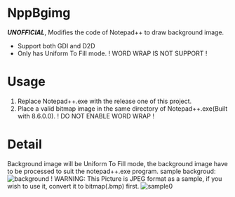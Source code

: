 # NppBgimg
***UNOFFICIAL***, Modifies the code of Notepad++ to draw background image. 
- Support both GDI and D2D
- Only has Uniform To Fill mode. 
! WORD WRAP IS NOT SUPPORT ! 

# Usage
1. Replace Notepad++.exe with the release one of this project. 
2. Place a valid bitmap image in the same directory of Notepad++.exe(Built with 8.6.0.0). ! DO NOT ENABLE WORD WRAP ! 

# Detail
Background image will be Uniform To Fill mode, the background image have to be processed to suit the notepad++.exe program. 
sample backgroud:![background](https://github.com/vpurana/NppBgimg/assets/69775280/d68f75fd-15f3-4c91-9b89-7575e8efd571) ! WARNING: This Picture is JPEG format as a sample, if you wish to use it, convert it to bitmap(.bmp) first.
![sample0](https://github.com/vpurana/NppBgimg/assets/69775280/f25a7772-ffdb-4ae5-aa34-6e38fb23884f)

